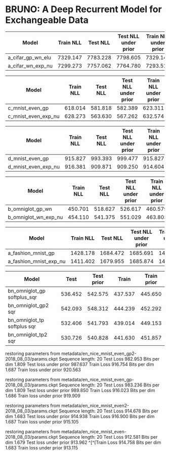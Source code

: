 # BRUNO: A Deep Recurrent Model for Exchangeable Data


Model | Train NLL | Test NLL | Test NLL under prior | Train NLL under prior 
------------ | :-------------: | :-------------: | :-------------: | :-------------:
a_cifar_gp_wn_elu |7329.147| 7783.228| 7798.605 | 7329.147
a_cifar_wn_exp_nu | 7299.273 | 7757.062 | 7764.780 | 7293.519


Model | Train NLL | Test NLL | Test NLL under prior | Train NLL under prior 
------------ | :-------------: | :-------------: | :-------------: | :-------------:
c_mnist_even_gp |618.014| 581.818| 582.389 | 623.311
c_mnist_even_exp_nu |628.273|563.630|567.262|632.574


Model | Train NLL | Test NLL | Test NLL under prior | Train NLL under prior 
------------ | :-------------: | :-------------: | :-------------: | :-------------:
d_mnist_even_gp |915.827  | 993.393 |  999.477 | 915.827
d_mnist_even_exp_nu | 916.381 | 909.871 | 909.250 | 914.604


Model | Train NLL | Test NLL | Test NLL under prior | Train NLL under prior 
------------ | :-------------: | :-------------: | :-------------: | :-------------:      
b_omniglot_gp_wn     |450.701  | 518.627 | 526.617 | 460.579
b_omniglot_wn_exp_nu | 454.110 | 541.375 | 551.029 | 463.803



Model | Train NLL | Test NLL | Test NLL under prior | Train NLL under prior 
------------ | :-------------: | :-------------: | :-------------: | :-------------:      
a_fashion_mnist_gp |1428.178| 1684.472| 1685.691 | 1431.016
a_fashion_mnist_exp_nu | 1411.402 | 1679.955 | 1685.874 | 1413.315



Model          | Test            | Test prior      | Train           | Train prior 
-------------- | :-------------: | :-------------: | :-------------: | :-------------:
bn_omniglot_gp  softplus_sqr | 536.452 | 542.575 | 437.537 | 445.650
bn_omniglot_gp2 sqr          | 542.093 |  548.312 | 444.239 | 452.292
bn_omniglot_tp softplus sqr  | 532.406 | 541.793 | 439.014 | 449.153
bn_omniglot_tp2 sqr  | 530.726 |  540.828 | 441.630 | 451.857




restoring parameters from metadata/en_nice_mnist_even_gp2-2018_08_03/params.ckpt
Sequence length: 20
Test Loss 982.953
Bits per dim 1.809
Test loss under prior 987.637
Train Loss 916.754
Bits per dim 1.687
Train loss under prior 920.563

restoring parameters from metadata/en_nice_mnist_even_gp-2018_08_03/params.ckpt
Sequence length: 20
Test Loss 983.236
Bits per dim 1.809
Test loss under prior 989.850
Train Loss 916.023
Bits per dim 1.686
Train loss under prior 919.909


restoring parameters from metadata/en_nice_mnist_even2-2018_08_03/params.ckpt
Sequence length: 20
Test Loss 914.678
Bits per dim 1.683
Test loss under prior 914.938
Train Loss 916.900
Bits per dim 1.687
Train loss under prior 915.105

restoring parameters from metadata/en_nice_mnist_even-2018_08_03/params.ckpt
Sequence length: 20
Test Loss 912.581
Bits per dim 1.679
Test loss under prior 913.962
^[^[Train Loss 914.758
Bits per dim 1.683
Train loss under prior 913.115
